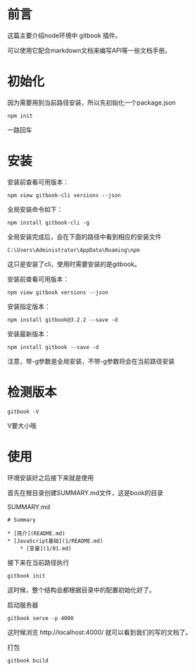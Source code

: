 # 前言

这篇主要介绍node环境中 gitbook 插件。

可以使用它配合markdown文档来编写API等一些文档手册。

# 初始化

因为需要用到当前路径安装，所以先初始化一个package.json

	npm init

一路回车

# 安装

安装前查看可用版本：

	npm view gitbook-cli versions --json

全局安装命令如下：

	npm install gitbook-cli -g

全局安装完成后，会在下面的路径中看到相应的安装文件

	C:\Users\Administrator\AppData\Roaming\npm

<span class="red">这只是安装了cli，使用时需要安装的是gitbook。<span>

安装前查看可用版本：

	npm view gitbook versions --json

安装指定版本：

	npm install gitbook@3.2.2 --save -d

安装最新版本：

	npm install gitbook --save -d

<span class="red">注意，带-g参数是全局安装，不带-g参数将会在当前路径安装<span>


# 检测版本

	gitbook -V

V要大小哦

# 使用

环境安装好之后接下来就是使用

首先在根目录创建SUMMARY.md文件，这是book的目录

SUMMARY.md


	# Summary
	
	* [简介](README.md)
	* [JavaScript基础](1/README.md)
	    * [变量](1/01.md)


接下来在当前路径执行

	gitbook init

这时候，整个结构会都根据目录中的配置初始化好了。

启动服务器

	gitbook serve -p 4000

这时候浏览 http://localhost:4000/ 就可以看到我们的写的文档了。

打包

	gitbook build